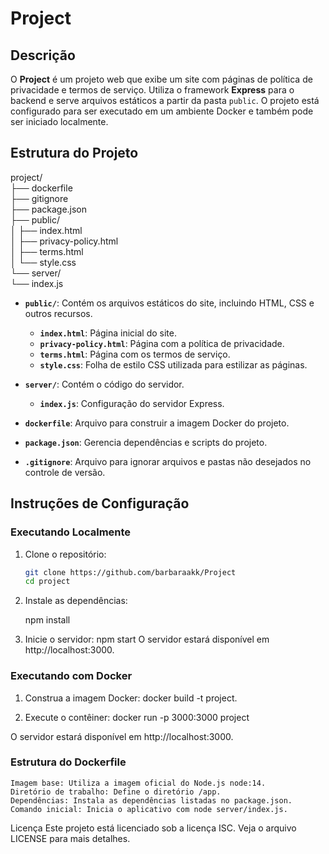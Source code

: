 # Project

## Descrição

O **Project** é um projeto web que exibe um site com páginas de política de privacidade e termos de serviço. Utiliza o framework **Express** para o backend e serve arquivos estáticos a partir da pasta `public`. O projeto está configurado para ser executado em um ambiente Docker e também pode ser iniciado localmente.

## Estrutura do Projeto

project/ <br>
├── dockerfile <br>
├── gitignore<br>
├── package.json<br>
├── public/<br>
│ ├── index.html<br>
│ ├── privacy-policy.html<br>
│ ├── terms.html<br>
│ └── style.css<br>
└── server/<br>
└── index.js<br>

- **`public/`**: Contém os arquivos estáticos do site, incluindo HTML, CSS e outros recursos.
  - **`index.html`**: Página inicial do site.
  - **`privacy-policy.html`**: Página com a política de privacidade.
  - **`terms.html`**: Página com os termos de serviço.
  - **`style.css`**: Folha de estilo CSS utilizada para estilizar as páginas.

- **`server/`**: Contém o código do servidor.
  - **`index.js`**: Configuração do servidor Express.

- **`dockerfile`**: Arquivo para construir a imagem Docker do projeto.

- **`package.json`**: Gerencia dependências e scripts do projeto.

- **`.gitignore`**: Arquivo para ignorar arquivos e pastas não desejados no controle de versão.

## Instruções de Configuração

### Executando Localmente

1. Clone o repositório:
   ```bash
   git clone https://github.com/barbaraakk/Project
   cd project

2. Instale as dependências:

    npm install

3. Inicie o servidor:
    npm start
    O servidor estará disponível em http://localhost:3000.


### Executando com Docker

1. Construa a imagem Docker:
    docker build -t project.

2. Execute o contêiner:
    docker run -p 3000:3000 project

O servidor estará disponível em http://localhost:3000.


### Estrutura do Dockerfile
    Imagem base: Utiliza a imagem oficial do Node.js node:14.
    Diretório de trabalho: Define o diretório /app.
    Dependências: Instala as dependências listadas no package.json.
    Comando inicial: Inicia o aplicativo com node server/index.js.


Licença
    Este projeto está licenciado sob a licença ISC. Veja o arquivo LICENSE para mais detalhes.